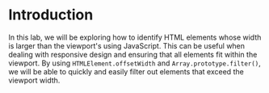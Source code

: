 # Introduction

In this lab, we will be exploring how to identify HTML elements whose width is larger than the viewport's using JavaScript. This can be useful when dealing with responsive design and ensuring that all elements fit within the viewport. By using `HTMLElement.offsetWidth` and `Array.prototype.filter()`, we will be able to quickly and easily filter out elements that exceed the viewport width.

